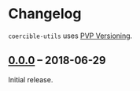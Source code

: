 # Changelog
`coercible-utils` uses [PVP Versioning][PVP].

## [0.0.0] – 2018-06-29
Initial release.


[Unreleased]: https://github.com/sjakobi/coercible-utils/compare/v0.0.0...HEAD
[0.0.0]: https://github.com/sjakobi/coercible-utils/releases/tag/v0.0.0

[PVP]: https://pvp.haskell.org

